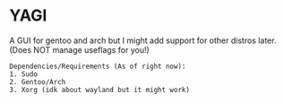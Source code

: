 # YAGI
A GUI for gentoo and arch but I might add support for other distros later.
 (Does NOT manage useflags for you!)
```
Dependencies/Requirements (As of right now):
1. Sudo
2. Gentoo/Arch 
3. Xorg (idk about wayland but it might work)
```
